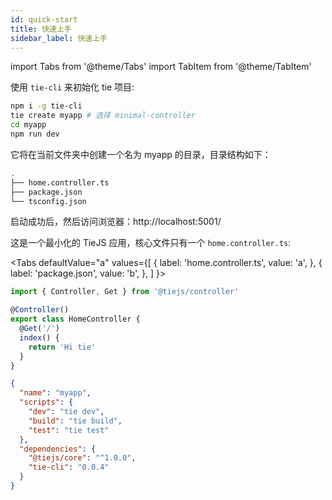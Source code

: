 ```yaml
---
id: quick-start
title: 快速上手
sidebar_label: 快速上手
---
```


import Tabs from '@theme/Tabs'
import TabItem from '@theme/TabItem'

使用 `tie-cli` 来初始化 tie 项目:

```bash
npm i -g tie-cli
tie create myapp # 选择 minimal-controller
cd myapp
npm run dev
```

它将在当前文件夹中创建一个名为 myapp 的目录，目录结构如下：

```bash
.
├── home.controller.ts
├── package.json
└── tsconfig.json
```

启动成功后，然后访问浏览器：http://localhost:5001/

这是一个最小化的 TieJS 应用，核心文件只有一个 `home.controller.ts`:

<Tabs
defaultValue="a"
values={[
{ label: 'home.controller.ts', value: 'a', },
{ label: 'package.json', value: 'b', },
]
}>
<TabItem value="a">

```ts
import { Controller, Get } from '@tiejs/controller'

@Controller()
export class HomeController {
  @Get('/')
  index() {
    return 'Hi tie'
  }
}
```

</TabItem>
<TabItem value="b">

```json
{
  "name": "myapp",
  "scripts": {
    "dev": "tie dev",
    "build": "tie build",
    "test": "tie test"
  },
  "dependencies": {
    "@tiejs/core": "^1.0.0",
    "tie-cli": "0.0.4"
  }
}
```

</TabItem>
</Tabs>
